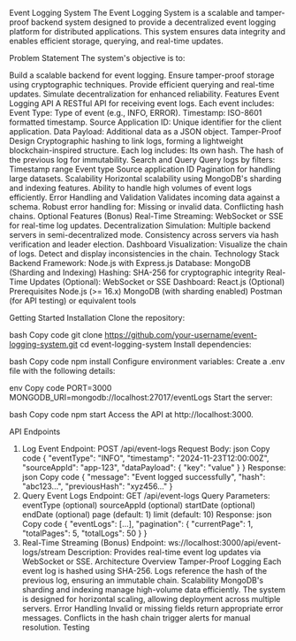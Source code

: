 Event Logging System
The Event Logging System is a scalable and tamper-proof backend system designed to provide a decentralized event logging platform for distributed applications. This system ensures data integrity and enables efficient storage, querying, and real-time updates.

Problem Statement
The system's objective is to:

Build a scalable backend for event logging.
Ensure tamper-proof storage using cryptographic techniques.
Provide efficient querying and real-time updates.
Simulate decentralization for enhanced reliability.
Features
Event Logging API
A RESTful API for receiving event logs.
Each event includes:
Event Type: Type of event (e.g., INFO, ERROR).
Timestamp: ISO-8601 formatted timestamp.
Source Application ID: Unique identifier for the client application.
Data Payload: Additional data as a JSON object.
Tamper-Proof Design
Cryptographic hashing to link logs, forming a lightweight blockchain-inspired structure.
Each log includes:
Its own hash.
The hash of the previous log for immutability.
Search and Query
Query logs by filters:
Timestamp range
Event type
Source application ID
Pagination for handling large datasets.
Scalability
Horizontal scalability using MongoDB's sharding and indexing features.
Ability to handle high volumes of event logs efficiently.
Error Handling and Validation
Validates incoming data against a schema.
Robust error handling for:
Missing or invalid data.
Conflicting hash chains.
Optional Features (Bonus)
Real-Time Streaming: WebSocket or SSE for real-time log updates.
Decentralization Simulation:
Multiple backend servers in semi-decentralized mode.
Consistency across servers via hash verification and leader election.
Dashboard Visualization:
Visualize the chain of logs.
Detect and display inconsistencies in the chain.
Technology Stack
Backend Framework: Node.js with Express.js
Database: MongoDB (Sharding and Indexing)
Hashing: SHA-256 for cryptographic integrity
Real-Time Updates (Optional): WebSocket or SSE
Dashboard: React.js (Optional)
Prerequisites
Node.js (>= 16.x)
MongoDB (with sharding enabled)
Postman (for API testing) or equivalent tools



Getting Started
Installation
Clone the repository:

bash
Copy code
git clone https://github.com/your-username/event-logging-system.git
cd event-logging-system
Install dependencies:

bash
Copy code
npm install
Configure environment variables: Create a .env file with the following details:

env
Copy code
PORT=3000
MONGODB_URI=mongodb://localhost:27017/eventLogs
Start the server:

bash
Copy code
npm start
Access the API at http://localhost:3000.

API Endpoints
1. Log Event
Endpoint: POST /api/event-logs
Request Body:
json
Copy code
{
    "eventType": "INFO",
    "timestamp": "2024-11-23T12:00:00Z",
    "sourceAppId": "app-123",
    "dataPayload": { "key": "value" }
}
Response:
json
Copy code
{
    "message": "Event logged successfully",
    "hash": "abc123...",
    "previousHash": "xyz456..."
}
2. Query Event Logs
Endpoint: GET /api/event-logs
Query Parameters:
eventType (optional)
sourceAppId (optional)
startDate (optional)
endDate (optional)
page (default: 1)
limit (default: 10)
Response:
json
Copy code
{
    "eventLogs": [...],
    "pagination": {
        "currentPage": 1,
        "totalPages": 5,
        "totalLogs": 50
    }
}
3. Real-Time Streaming (Bonus)
Endpoint: ws://localhost:3000/api/event-logs/stream
Description: Provides real-time event log updates via WebSocket or SSE.
Architecture Overview
Tamper-Proof Logging
Each event log is hashed using SHA-256.
Logs reference the hash of the previous log, ensuring an immutable chain.
Scalability
MongoDB's sharding and indexing manage high-volume data efficiently.
The system is designed for horizontal scaling, allowing deployment across multiple servers.
Error Handling
Invalid or missing fields return appropriate error messages.
Conflicts in the hash chain trigger alerts for manual resolution.
Testing